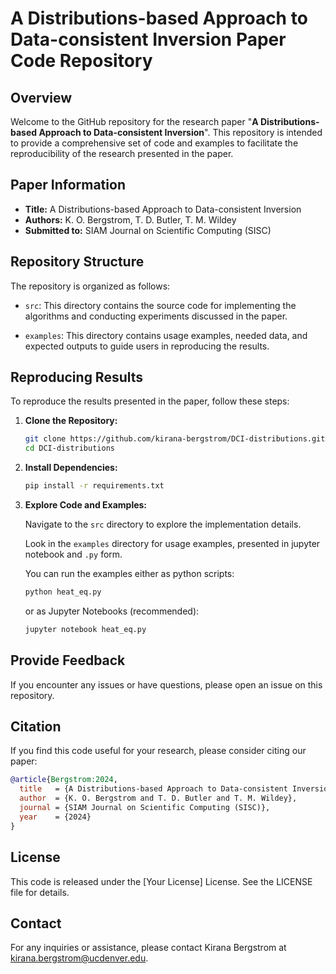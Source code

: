 # A Distributions-based Approach to Data-consistent Inversion Paper Code Repository

## Overview

Welcome to the GitHub repository for the research paper "**A Distributions-based Approach to Data-consistent Inversion**". This repository is intended to provide a comprehensive set of code and examples to facilitate the reproducibility of the research presented in the paper.

## Paper Information

- **Title:** A Distributions-based Approach to Data-consistent Inversion
- **Authors:** K. O. Bergstrom, T. D. Butler, T. M. Wildey
- **Submitted to:** SIAM Journal on Scientific Computing (SISC)

## Repository Structure

The repository is organized as follows:

- `src`: This directory contains the source code for implementing the algorithms and conducting experiments discussed in the paper.

- `examples`: This directory contains usage examples, needed data, and expected outputs to guide users in reproducing the results.

## Reproducing Results

To reproduce the results presented in the paper, follow these steps:

1. **Clone the Repository:**

   ```bash
   git clone https://github.com/kirana-bergstrom/DCI-distributions.git
   cd DCI-distributions
   ```

2. **Install Dependencies:**

    ```bash
    pip install -r requirements.txt
    ```

3. **Explore Code and Examples:**

    Navigate to the `src` directory to explore the implementation details.

    Look in the `examples` directory for usage examples, presented in jupyter notebook and `.py` form.

    You can run the examples either as python scripts:

    ```bash
    python heat_eq.py
    ```

    or as Jupyter Notebooks (recommended):

    ```bash
    jupyter notebook heat_eq.py
    ```

## Provide Feedback

If you encounter any issues or have questions, please open an issue on this repository.

## Citation

If you find this code useful for your research, please consider citing our paper:

```bibtex
@article{Bergstrom:2024,
  title   = {A Distributions-based Approach to Data-consistent Inversion},
  author  = {K. O. Bergstrom and T. D. Butler and T. M. Wildey},
  journal = {SIAM Journal on Scientific Computing (SISC)},
  year    = {2024}
}
```

## License
This code is released under the [Your License] License. See the LICENSE file for details.

## Contact
For any inquiries or assistance, please contact Kirana Bergstrom at kirana.bergstrom@ucdenver.edu.
